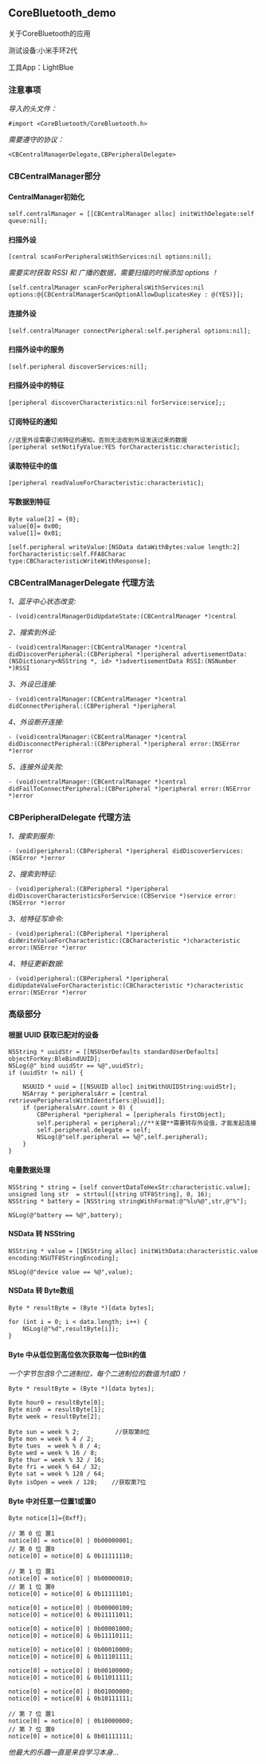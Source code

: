 ## CoreBluetooth_demo
关于CoreBluetooth的应用
 
测试设备:小米手环2代

工具App：LightBlue

### 注意事项

*导入的头文件：*

```objc
#import <CoreBluetooth/CoreBluetooth.h>
```

*需要遵守的协议：*

`<CBCentralManagerDelegate,CBPeripheralDelegate>`

### CBCentralManager部分

#### CentralManager初始化

```objc
self.centralManager = [[CBCentralManager alloc] initWithDelegate:self queue:nil];
```

#### 扫描外设

```objc
[central scanForPeripheralsWithServices:nil options:nil];
```

*需要实时获取 RSSI 和 广播的数据，需要扫描的时候添加 options ！*

```objc
[self.centralManager scanForPeripheralsWithServices:nil options:@{CBCentralManagerScanOptionAllowDuplicatesKey : @(YES)}];
```

#### 连接外设

```objc
[self.centralManager connectPeripheral:self.peripheral options:nil];
```

#### 扫描外设中的服务

```objc
[self.peripheral discoverServices:nil];
```

#### 扫描外设中的特征

```objc
[peripheral discoverCharacteristics:nil forService:service];;
```

#### 订阅特征的通知

```objc
//这里外设需要订阅特征的通知，否则无法收到外设发送过来的数据
[peripheral setNotifyValue:YES forCharacteristic:characteristic];
```

#### 读取特征中的值

```objc
[peripheral readValueForCharacteristic:characteristic];
```

#### 写数据到特征

```objc
Byte value[2] = {0};
value[0]= 0x00;
value[1]= 0x01;
            
[self.peripheral writeValue:[NSData dataWithBytes:value length:2] forCharacteristic:self.FFA8Charac type:CBCharacteristicWriteWithResponse];
```

### CBCentralManagerDelegate 代理方法

*1、蓝牙中心状态改变:*

```objc
- (void)centralManagerDidUpdateState:(CBCentralManager *)central
```

*2、搜索到外设:*

```objc
- (void)centralManager:(CBCentralManager *)central didDiscoverPeripheral:(CBPeripheral *)peripheral advertisementData:(NSDictionary<NSString *, id> *)advertisementData RSSI:(NSNumber *)RSSI
```

*3、外设已连接:*

```objc
- (void)centralManager:(CBCentralManager *)central didConnectPeripheral:(CBPeripheral *)peripheral
```

*4、外设断开连接:*

```objc
- (void)centralManager:(CBCentralManager *)central didDisconnectPeripheral:(CBPeripheral *)peripheral error:(NSError *)error
```

*5、连接外设失败:*

```objc 
- (void)centralManager:(CBCentralManager *)central didFailToConnectPeripheral:(CBPeripheral *)peripheral error:(NSError *)error
```

### CBPeripheralDelegate 代理方法

*1、搜索到服务:*

```objc
- (void)peripheral:(CBPeripheral *)peripheral didDiscoverServices:(NSError *)error
```
*2、搜索到特征:*

```objc
- (void)peripheral:(CBPeripheral *)peripheral didDiscoverCharacteristicsForService:(CBService *)service error:(NSError *)error
```

*3、给特征写命令:*

```objc
- (void)peripheral:(CBPeripheral *)peripheral didWriteValueForCharacteristic:(CBCharacteristic *)characteristic error:(NSError *)error
```

*4、特征更新数据:*

```objc 
- (void)peripheral:(CBPeripheral *)peripheral didUpdateValueForCharacteristic:(CBCharacteristic *)characteristic error:(NSError *)error
```

### 高级部分

#### 根据 UUID 获取已配对的设备

```objc
NSString * uuidStr = [[NSUserDefaults standardUserDefaults] objectForKey:BleBindUUID];
NSLog(@" bind uuidStr == %@",uuidStr);
if (uuidStr != nil) {
                
	NSUUID * uuid = [[NSUUID alloc] initWithUUIDString:uuidStr];
	NSArray * peripheralsArr = [central retrievePeripheralsWithIdentifiers:@[uuid]];
	if (peripheralsArr.count > 0) {
		CBPeripheral *peripheral = [peripherals firstObject];
		self.peripheral = peripheral;//**关键**需要转存外设值，才能发起连接
		self.peripheral.delegate = self;
		NSLog(@"self.peripheral == %@",self.peripheral);
    }
}
```

#### 电量数据处理

```objc
NSString * string = [self convertDataToHexStr:characteristic.value];
unsigned long str  = strtoul([string UTF8String], 0, 16);
NSString * battery = [NSString stringWithFormat:@"%lu%@",str,@"%"];

NSLog(@"battery == %@",battery);
```

#### NSData 转 NSString

```objc
NSString * value = [[NSString alloc] initWithData:characteristic.value encoding:NSUTF8StringEncoding];

NSLog(@"device value == %@",value);
```

#### NSData 转 Byte数组

```objc
Byte * resultByte = (Byte *)[data bytes];
    
for (int i = 0; i < data.length; i++) {
	NSLog(@"%d",resultByte[i]);
}
```

#### Byte 中从低位到高位依次获取每一位Bit的值

*一个字节包含8个二进制位，每个二进制位的数值为1或0！*

```objc
Byte * resultByte = (Byte *)[data bytes];
  
Byte hour0 = resultByte[0];
Byte min0  = resultByte[1];
Byte week = resultByte[2];
        
Byte sun = week % 2;          //获取第0位
Byte mon = week % 4 / 2;
Byte tues  = week % 8 / 4;
Byte wed = week % 16 / 8;
Byte thur = week % 32 / 16;
Byte fri = week % 64 / 32;
Byte sat = week % 128 / 64;
Byte isOpen = week / 128;    //获取第7位
```

#### Byte 中对任意一位置1或置0

```objc
Byte notice[1]={0xff};

// 第 0 位 置1
notice[0] = notice[0] | 0b00000001;
// 第 0 位 置0
notice[0] = notice[0] & 0b11111110;

// 第 1 位 置1
notice[0] = notice[0] | 0b00000010;
// 第 1 位 置0
notice[0] = notice[0] & 0b11111101;

notice[0] = notice[0] | 0b00000100;
notice[0] = notice[0] & 0b11111011;

notice[0] = notice[0] | 0b00001000;
notice[0] = notice[0] & 0b11110111;

notice[0] = notice[0] | 0b00010000;
notice[0] = notice[0] & 0b11101111;

notice[0] = notice[0] | 0b00100000;
notice[0] = notice[0] & 0b11011111;

notice[0] = notice[0] | 0b01000000;
notice[0] = notice[0] & 0b10111111;

// 第 7 位 置1
notice[0] = notice[0] | 0b10000000;
// 第 7 位 置0
notice[0] = notice[0] & 0b01111111;
```
*他最大的乐趣一直是来自学习本身...*